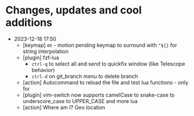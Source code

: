 # Changes, updates and cool additions

- 2023-12-18 17:50
  - [keymap] `mt` - motion pending keymap to surround with `"${}` for
    string interpolation
  - [plugin] fzf-lua
    - `ctrl-q` to select all and send to quickfix window (like Telescope
      behavior)
    - `ctrl-d` on git_branch menu to delete branch
  - [action] Autocommand to reload the file and test lua functions - only for
  - [plugin] vim-switch now supports camelCase to snake-case to underscore_case
    to UPPER_CASE and more
    lua
  - [action] Where am I? Geo location
